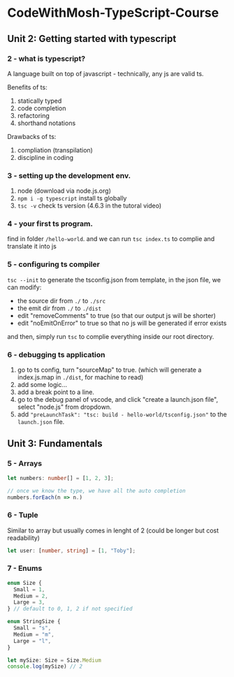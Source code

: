 # CodeWithMosh-TypeScript-Course

## Unit 2: Getting started with typescript

### 2 - what is typescript?

A language built on top of javascript - technically, any js are valid ts.

Benefits of ts:

1. statically typed
2. code completion
3. refactoring
4. shorthand notations

Drawbacks of ts:

1. compliation (transpilation)
2. discipline in coding

### 3 - setting up the development env.

1. node (download via node.js.org)
2. `npm i -g typescript` install ts globally
3. `tsc -v` check ts version (4.6.3 in the tutoral video)

### 4 - your first ts program.

find in folder `/hello-world`.
and we can run `tsc index.ts` to complie and translate it into js

### 5 - configuring ts compiler

`tsc --init` to generate the tsconfig.json from template,
in the json file, we can modify:

- the source dir from `./` to `./src`
- the emit dir from `./` to `./dist`
- edit "removeComments" to true (so that our output js will be shorter)
- edit "noEmitOnError" to true so that no js will be generated if error exists

and then, simply run `tsc` to complie everything inside our root directory.

### 6 - debugging ts application

1. go to ts config, turn "sourceMap" to true.
   (which will generate a index.js.map in `./dist`, for machine to read)
2. add some logic...
3. add a break point to a line.
4. go to the debug panel of vscode, and click "create a launch.json file", select "node.js" from dropdown.
5. add `"preLaunchTask": "tsc: build - hello-world/tsconfig.json"` to the `launch.json` file.

## Unit 3: Fundamentals

### 5 - Arrays

```typescript
let numbers: number[] = [1, 2, 3];

// once we know the type, we have all the auto completion
numbers.forEach(n => n.)
```

### 6 - Tuple

Similar to array but usually comes in lenght of 2 (could be longer but cost readability)

```typescript
let user: [number, string] = [1, "Toby"];
```

### 7 - Enums

```typescript
enum Size {
  Small = 1,
  Medium = 2,
  Large = 3,
} // default to 0, 1, 2 if not specified

enum StringSize {
  Small = "s",
  Medium = "m",
  Large = "l",
}

let mySize: Size = Size.Medium
console.log(mySize) // 2
```
